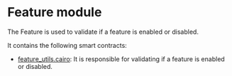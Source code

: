 # Feature module

The Feature is used to validate if a feature is enabled or disabled.

It contains the following smart contracts:

- [feature_utils.cairo](https://github.com/keep-starknet-strange/gojo/blob/main/src/feature/feature_utils.cairo): It is responsible for validating if a feature is enabled or disabled.
